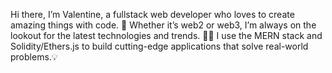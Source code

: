 Hi there, I’m Valentine, a fullstack web developer who loves to create amazing things with code. 🚀 Whether it’s web2 or web3, I’m always on the lookout for the latest technologies and trends. 🕵️‍♂️ I use the MERN stack and Solidity/Ethers.js to build cutting-edge applications that solve real-world problems.💡
